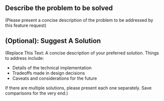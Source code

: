 ## Describe the problem to be solved

(Please present a concise description of the problem to be addressed by this feature request)

## (Optional): Suggest A Solution

(Replace This Text: A concise description of your preferred solution. Things to address include:
* Details of the technical implementation
* Tradeoffs made in design decisions
* Caveats and considerations for the future

If there are multiple solutions, please present each one separately. Save comparisons for the very end.)
